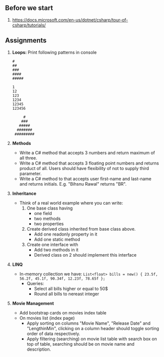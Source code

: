 ## Before we start
1. https://docs.microsoft.com/en-us/dotnet/csharp/tour-of-csharp/tutorials/


## Assignments
1. **Loops:** Print following patterns in console

     ```
     #
     ##
     ###
     ####
     #####
     ```
     ```
     1
     12
     123
     1234
     12345
     123456
     ```
     ```
          #
         ###
        #####
       #######
      #########
      ```
1. **Methods**
     * Write a C# method that accepts 3 numbers and return maximum of all three.
     * Write a C# method that accepts 3 floating point numbers and returns product of all. Users should have flexibility of not to supply third parameter.
     * Write a C# method to that accepts user first-name and last-name and returns initials. E.g. "Bihsnu Rawal" returns "BR".
1. **Inheritance**
     * Think of a real world example where you can write:
          1. One base class having
               * one field
               * two methods
               * two properties
          2. Create derived class inherited from base class above.
               * Add one readonly property in it
               * Add one static method
          3. Create one interface with
               * Add two methods in it
               * Derived class on 2 should implement this interface
1. **LINQ**
     * In-memory collection we have:
     `List<float> bills = new() { 23.5f, 56.2f, 45.1f, 90.34f, 12.23f, 78.65f };`
          * Queries:
               * Select all bills higher or equal to 50$
               * Round all bills to nereast integer
 1. **Movie Management**
     * Add bootstrap cards on movies index table
     * On movies list (index page)
         * Apply sorting on columns "Movie Name", "Release Date" and "LengthinMin", clicking on a column header should toggle sorting order of data respectively.
         * Apply filtering (searching) on movie list table with search box on top of table, searching should be on movie name and description.
         
       
